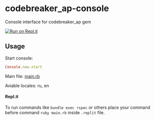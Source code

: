 # codebreaker_ap-console
Console interface for codebreaker_ap gem

[![Run on Repl.it](https://repl.it/badge/github/andrewpetrenko1/codebreaker_ap-console)](https://repl.it/@andrewpetrenko1/codebreakerap-console)

## Usage

Start console:
```ruby
Console.new.start
```
Main file: [main.rb](/main.rb)

Aviable locales: ru, en

#### Repl.it
To run commands like `bundle exec rspec` or others place your command before command `ruby main.rb` inside `.replit` file.
